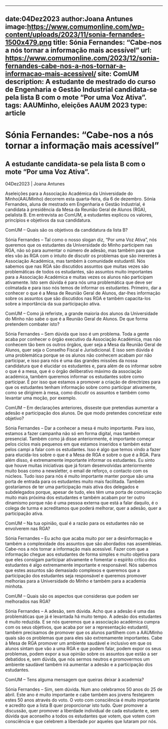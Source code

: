 
---
date:04Dez2023
author:Joana Antunes
image:https://www.comumonline.com/wp-content/uploads/2023/11/sonia-fernandes-1500x479.png
title: Sónia Fernandes: “Cabe-nos a nós tornar a informação mais acessível”
url: https://www.comumonline.com/2023/12/sonia-fernandes-cabe-nos-a-nos-tornar-a-informacao-mais-acessivel/
site: ComUM
description: A estudante de mestrado do curso de Engenharia e Gestão Industrial candidata-se pela lista B com o mote “Por uma Voz Ativa”.
tags: AAUMinho, eleições AAUM 2023
type: article
---


# Sónia Fernandes: “Cabe-nos a nós tornar a informação mais acessível”

## A estudante candidata-se pela lista B com o mote “Por uma Voz Ativa”.

04Dez2023 | Joana Antunes

Aseleições para a Associação Académica da Universidade do Minho(AAUMinho) decorrem esta quarta-feira, dia 6 de dezembro. Sónia Fernandes, aluna de mestrado em Engenharia e Gestão Industrial, é candidata à presidência da Mesa da Reunião Geral de Alunos (RGA), pelalista B. Em entrevista ao ComUM, a estudantes explicou os valores, princípios e objetivos da sua candidatura.

ComUM – Quais são os objetivos da candidatura da lista B?

Sónia Fernandes – Tal como o nosso slogan diz, “Por uma Voz Ativa”, nós queremos que os estudantes da Universidade do Minho participem nas RGA, não só para aumentar o número de adesão, mas também para que eles vão às RGA com o intuito de discutir os problemas que são inerentes à Associação Académica, mas também à comunidade estudantil. Nós sabemos que nas RGA são discutidos assuntos que muitas vezes são problemáticas de todos os estudantes, são assuntos muito importantes para a Associação Académica e muitas vezes os alunos não participam ativamente. Isto sem dúvida é para nós uma problemática que deve ser colmatada e para isso nós temos de informar os estudantes. Primeiro, dar a conhecer o que é a Mesa de Reunião Geral de Alunos, dar-lhes informação sobre os assuntos que são discutidos nas RGA e também capacita-los sobre a importância da sua participação ativa.

ComUM – Como já referiste, a grande maioria dos alunos da Universidade do Minho não sabe o que é a Reunião Geral de Alunos. De que forma pretendem combater isto?

Sónia Fernandes – Sem dúvida que isso é um problema. Toda a gente acaba por conhecer o órgão executivo da Associação Académica, mas não conhecem tão bem os outros órgãos, quer seja a Mesa da Reunião Geral de Alunos, quer seja o Conselho Fiscal e Jurisdicional. E isso sem dúvida é uma problemática porque se os alunos não conhecem acabam por não participar, e isso para nós é uma das grandes missões da nossa candidatura que é elucidar os estudantes e, para além de os informar sobre o que é a mesa, que é o órgão deliberativo máximo da associação académica, também queremos informar os estudantes sobre como participar. É por isso que estamos a promover a criação de directrizes para que os estudantes tenham informação sobre como participar ativamente, como se dirigirem à mesa, como discutir os assuntos e também como levantar uma moção, por exemplo.

ComUM – Em declarações anteriores, disseste que pretendias aumentar a adesão e participação dos alunos. De que modo pretendes concretizar este objetivo?

Sónia Fernandes – Dar a conhecer a mesa é muito importante. Para isso, estamos a fazer campanha não só em forma digital, mas também presencial. Também como já disse anteriormente, é importante começar pelos ciclos mais pequenos em que estamos inseridos e também estar pelos campi a falar com os estudantes. Isso é algo que temos vindo a fazer para elucida-los sobre o que é a Mesa de RGA e sobre o que é a RGA. Para além disso, é extremamente importante informar os estudantes. Eu sinto que houve muitas iniciativas que já foram desenvolvidas anteriormente muito boas como a newsletter, o email de reforço, o contacto com os núcleos. Tudo isso para nós é muito importante manter porque são uma porta de entrada para os estudantes muito mais facilitada. Também gostaríamos de ter uma participação mais ativa dos delegados e subdelegados porque, apesar de tudo, eles têm uma porta de comunicação muito mais próxima dos estudantes e também acabam por ter outro dinamismo porque não é uma pessoa externa que está a falar daquilo, é o colega de turma e acreditamos que poderá melhorar, quer a adesão, quer a participação ativa.

ComUM – Na tua opinião, qual é a razão para os estudantes não se envolverem nas RGA?

Sónia Fernandes – Eu acho que acaba muito por ser a desinformação e também a complexidade dos assuntos que são abordados nas assembleias. Cabe-nos a nós tornar a informação mais acessível. Fazer com que a informação chegue aos estudantes de forma simples e muito objetiva para que eles consigam participar ativamente e fomentar o espírito crítico dos estudantes é algo extremamente importante e responsável. Nós sabemos que estes assuntos são demasiado complexos e queremos que a participação dos estudantes seja responsável e queremos promover melhorias para a Universidade do Minho e também para a academia minhota.

ComUM – Quais são os aspectos que consideras que podem ser melhorados nas RGA?

Sónia Fernandes – A adesão, sem dúvida. Acho que a adesão é uma das problemáticas que já é levantada há muito tempo. A adesão dos estudantes é muito reduzida. E se nós queremos que a associação académica cumpra com os seus objetivos, que acaba por ser a representação estudantil, também precisamos de promover que os alunos partilhem com a AAUMinho quais são os problemas que para eles são extremamente importantes. Cabe à Mesa de RGA promover um ambiente saudável e inclusivo em que os alunos sintam que vão a uma RGA e que podem falar, podem expor os seus problemas, podem expor a sua opinião sobre os assuntos que estão a ser debatidos e, sem dúvida, que nós sermos neutros e promovermos um ambiente saudável também irá aumentar a adesão e a participação dos estudantes.

ComUM – Tens alguma mensagem que queiras deixar à academia?

Sónia Fernandes – Sim, sem dúvida. Num ano celebramos 50 anos do 25 de abril. Este ano é muito importante e cabe também aos jovens festejarem estes 50 anos através do voto. O voto com consciência é muito importante e acredito que a lista B quer proporcionar isto tudo. Quer promover a discussão, quer promover a liberdade individual de cada estudante e, sem dúvida que aconselho a todos os estudantes que votem, que votem com consciência e que celebrem a liberdade por aqueles que lutaram por nós.

